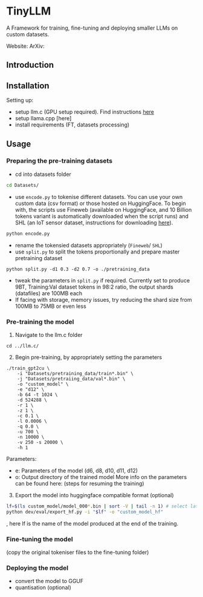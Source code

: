 # TinyLLM
A Framework for training, fine-tuning and deploying smaller LLMs on custom datasets.

Website:
ArXiv:

## Introduction

## Installation

Setting up:
- setup llm.c (GPU setup required). Find instructions [here]()
- setup llama.cpp [here]
- install requirements (FT, datasets processing)

## Usage

### Preparing the pre-training datasets
- cd into datasets folder
```bash
cd Datasets/
```
- use ```encode.py``` to tokenise different datasets. You can use your own custom data (csv format) or those hosted on HuggingFace. To begin with, the scripts use Fineweb (available on HuggingFace, and 10 Billion tokens variant is automatically downloaded when the script runs) and SHL (an IoT sensor dataset, instructions for downloading [here]()).
```bash
python encode.py
```
- rename the tokensied datasets appropriately (```Fineweb```/ ```SHL```)
- use ```split.py``` to split the tokens proportionally and prepare master pretraining dataset
```
python split.py -d1 0.3 -d2 0.7 -o ./pretraining_data
```
- tweak the parameters in ```split.py``` if required. Currently set to produce 9BT, Training:Val dataset tokens in 98:2 ratio, the output shards (datafiles) are 100MB each
- If facing with storage, memory issues, try reducing the shard size from 100MB to 75MB or even less


### Pre-training the model

1) Navigate to the llm.c folder
```
cd ../llm.c/
```

2) Begin pre-training, by appropriately setting the parameters
```
./train_gpt2cu \
    -i "Datasets/pretraining_data/train*.bin" \
    -j "Datasets/pretraiing_data/val*.bin" \
    -o "custom_model" \
    -e "d12" \
    -b 64 -t 1024 \
    -d 524288 \
    -r 1 \
    -z 1 \
    -c 0.1 \
    -l 0.0006 \
    -q 0.0 \
    -u 700 \
    -n 10000 \
    -v 250 -s 20000 \
    -h 1
```
Parameters:
- e: Parameters of the model (d6, d8, d10, d11, d12) <Enter e vs parameters>
- o: Output directory of the trained model
More info on the parameters can be found here: []()
(steps for resuming the training)

3) Export the model into huggingface compatible format (optional)
```bash
lf=$(ls custom_model/model_000*.bin | sort -V | tail -n 1) # select latest model
python dev/eval/export_hf.py -i "$lf" -o "custom_model_hf"
```
, here lf is the name of the model produced at the end of the training.


### Fine-tuning the model

(copy the original tokeniser files to the fine-tuning folder)

### Deploying the model
- convert the model to GGUF
- quantisation (optional)
